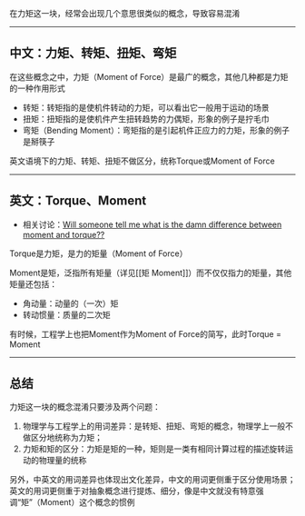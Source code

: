 在力矩这一块，经常会出现几个意思很类似的概念，导致容易混淆

---
## 中文：力矩、转矩、扭矩、弯矩

在这些概念之中，力矩（Moment of Force）是最广的概念，其他几种都是力矩的一种作用形式

+ 转矩：转矩指的是使机件转动的力矩，可以看出它一般用于运动的场景
+ 扭矩：扭矩指的是使机件产生扭转趋势的力偶矩，形象的例子是拧毛巾
+ 弯矩（Bending Moment）：弯矩指的是引起机件正应力的力矩，形象的例子是掰筷子

英文语境下的力矩、转矩、扭矩不做区分，统称Torque或Moment of Force

---
## 英文：Torque、Moment

+ 相关讨论：[Will someone tell me what is the damn difference between moment and torque??](https://www.reddit.com/r/EngineeringStudents/comments/fkikcc/will_someone_tell_me_what_is_the_damn_difference/)

Torque是力矩，是力的矩量（Moment of Force）

Moment是矩，泛指所有矩量（详见[[矩 Moment]]）而不仅仅指力的矩量，其他矩量还包括：

+ 角动量：动量的（一次）矩
+ 转动惯量：质量的二次矩

有时候，工程学上也把Moment作为Moment of Force的简写，此时Torque = Moment

---
## 总结

力矩这一块的概念混淆只要涉及两个问题：

1. 物理学与工程学上的用词差异：是转矩、扭矩、弯矩的概念，物理学上一般不做区分地统称为力矩；
2. 力矩和矩的区分：力矩是矩的一种，矩则是一类有相同计算过程的描述旋转运动的物理量的统称

另外，中英文的用词差异也体现出文化差异，中文的用词更侧重于区分使用场景；英文的用词更侧重于对抽象概念进行提炼、细分，像是中文就没有特意强调“矩”（Moment）这个概念的惯例